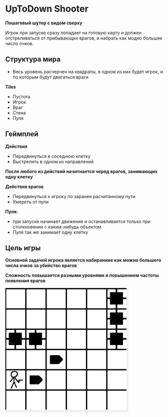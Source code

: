 # UpToDown Shooter
**Пошаговый шутер с видом сверху**

Игрок при запуске сразу попадает на готовую карту и должен отстреливаться от прибывающих врагов, и набрать как модно большее число очков.

## Структура мира
- Весь уровень расчерчен на квадраты, в одном из них будет игрок, и по которым будут двигаться враги

**Tiles**
- Пустота
- Игрок
- Враг
- Стена
- Пуля

## Геймплей
**Действия**
- Передвинуться в соседнюю клетку
- Выстрелить в одном из направлений

**После любого из действий начитнается черед врагов, занимающих одну клетку**

**Действия врагов**

- Передвинуться к игроку по заранее расчитанному пути
- Умереть от пули

**Пуля:**
- при запуске начинает движение и останавливается только при столкновении с каким-нибудь объектом
- Пуля так же занимает одну клетку

## Цель игры

**Основной задачей игрока является набираниие как можно большего числа очков за убийство врагов**

**Сложность повышается разными уровнями и повышением частоты появления врагов**


![alt text](https://github.com/bezegora/game/blob/6c99e089b73a93a2c4a203a1d3db2666da0f7f4c/%D0%A1%D0%BD%D0%B8%D0%BC%D0%BE%D0%BA%20%D1%8D%D0%BA%D1%80%D0%B0%D0%BD%D0%B0%202021-05-12%20150404.png)
